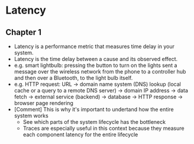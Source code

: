 # Latency

## Chapter 1

- Latency is a performance metric that measures time delay in your system.
- Latency is the time delay between a cause and its observed effect.
- e.g. smart lightbulb: pressing the button to turn on the lights sent a message over the wireless network from the phone to a controller hub and then over a Bluetooth, to the light bulb itself.
- e.g. HTTP request: URL -> domain name system (DNS) lookup (local cache or a query to a remote DNS server) -> domain IP address -> data fetch -> external service (backend) -> database -> HTTP response -> browser page rendering
- [Comment] This is why it's important to undertand how the entire system works
  - See which parts of the system lifecycle has the bottleneck
  - Traces are especially useful in this context because they measure each component latency for the entire lifecycle
